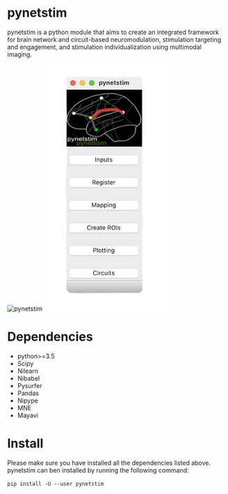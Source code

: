 pynetstim
=========

pynetstim is a python module that aims to create an integrated framework for brain network and circuit-based neuromodulation, stimulation targeting and engagement, and stimulation individualization using multimodal imaging.

![pynetstim](./docs/logo-resized.png)
![pynetstim](./docs/pynetstim_orig.png)
	
Dependencies
=============

- python>=3.5
- Scipy
- Nilearn
- Nibabel
- Pysurfer
- Pandas
- Nipype
- MNE
- Mayavi


Install
========

Please make sure you have installed all the dependencies listed above. pynetstim can ben installed by running the following command: 

```
pip install -U --user pynetstim
```











